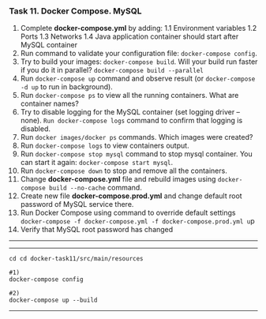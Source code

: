 ### Task 11. Docker Compose. MySQL

1. Complete **docker-compose.yml** by adding:
   1.1 Environment variables
   1.2 Ports
   1.3 Networks
   1.4 Java application container should start after MySQL container
2. Run command to validate your configuration file: `docker-compose config`.
3. Try to build your images: `docker-compose build`. Will your build run faster if you do it in
   parallel? `docker-compose build --parallel`
4. Run `docker-compose up` command and observe result (or `docker-compose -d up` to run in background).
5. Run `docker-compose ps` to view all the running containers. What are container names?
6. Try to disable logging for the MySQL container (set logging driver – none). `Run docker-compose logs` command to
   confirm that logging is disabled.
7. Run `docker images/docker ps` commands. Which images were created?
8. Run `docker-compose logs` to view containers output.
9. Run `docker-compose stop mysql` command to stop mysql container. You can start it again: `docker-compose start mysql`.
10. Run `docker-compose down` to stop and remove all the containers.
11. Change **docker-compose.yml** file and rebuild images using `docker-compose build --no-cache` command.
12. Create new file **docker-compose.prod.yml** and change default root password of MySQL service there.
13. Run Docker Compose using command to override default settings `docker-compose -f docker-compose.yml -f
    docker-compose.prod.yml u`p
14. Verify that MySQL root password has changed

***
***
```shell
cd cd docker-task11/src/main/resources

#1)
docker-compose config

#2)
docker-compose up --build
```
***
